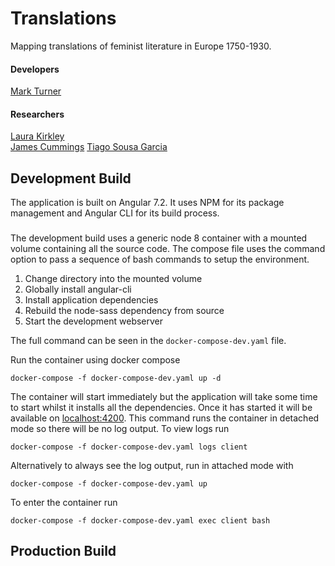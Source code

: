 # Translations

Mapping translations of feminist literature in Europe 1750-1930.

#### Developers

[Mark Turner](https://github.com/markdturner)

#### Researchers

[Laura Kirkley](https://www.ncl.ac.uk/elll/staff/profile/laurakirkley.html#background)  
[James Cummings](https://www.ncl.ac.uk/elll/staff/profile/jamescummings.html#background)
[Tiago Sousa Garcia](https://www.ncl.ac.uk/elll/staff/profile/tiagosousa-garcia.html#background)

## Development Build

The application is built on Angular 7.2. It uses NPM for its package management and Angular CLI for its build process.

###

The development build uses a generic node 8 container with a mounted volume containing all the source code. The compose file uses the command option to pass a sequence of bash commands to setup the environment.

1. Change directory into the mounted volume
2. Globally install angular-cli
3. Install application dependencies
4. Rebuild the node-sass dependency from source
5. Start the development webserver

The full command can be seen in the `docker-compose-dev.yaml` file.

Run the container using docker compose

```
docker-compose -f docker-compose-dev.yaml up -d
```

The container will start immediately but the application will take some time to start whilst it installs all the dependencies. Once it has started it will be available on [localhost:4200](http://localhost:4200). This command runs the container in detached mode so there will be no log output. To view logs run

```
docker-compose -f docker-compose-dev.yaml logs client
```

Alternatively to always see the log output, run in attached mode with

```
docker-compose -f docker-compose-dev.yaml up
```

To enter the container run

```
docker-compose -f docker-compose-dev.yaml exec client bash
```

## Production Build
